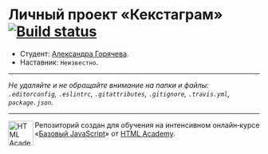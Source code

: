 # Личный проект «Кекстаграм» [![Build status][travis-image]][travis-url]

* Студент: [Александра Горячева](https://up.htmlacademy.ru/javascript/10/user/177129).
* Наставник: `Неизвестно`.

---

_Не удаляйте и не обращайте внимание на папки и файлы:_<br>
_`.editorconfig`, `.eslintrc`, `.gitattributes`, `.gitignore`, `.travis.yml`, `package.json`._

---

<a href="https://htmlacademy.ru/intensive/javascript"><img align="left" width="50" height="50" title="HTML Academy" src="https://up.htmlacademy.ru/static/img/intensive/javascript/logo-for-github.svg"></a>

Репозиторий создан для обучения на интенсивном онлайн‑курсе «[Базовый JavaScript](https://htmlacademy.ru/intensive/javascript)» от [HTML Academy](https://htmlacademy.ru).

[travis-image]: https://travis-ci.org/htmlacademy-javascript/177129-kekstagram.svg?branch=master
[travis-url]: https://travis-ci.org/htmlacademy-javascript/177129-kekstagram
